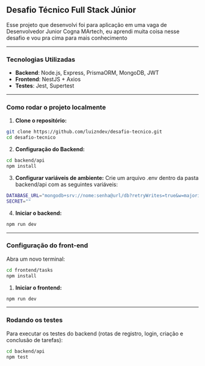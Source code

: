 ## Desafio Técnico Full Stack Júnior

Esse projeto que desenvolvi foi para aplicação em uma vaga de Desenvolvedor Junior Cogna MArtech, eu aprendi muita coisa nesse desafio e vou pra cima para mais conhecimento

---

### Tecnologias Utilizadas

- **Backend**: Node.js, Express, PrismaORM, MongoDB, JWT
- **Frontend**: NestJS + Axios
- **Testes**: Jest, Supertest

---

### Como rodar o projeto localmente

1. **Clone o repositório:**

```bash
git clone https://github.com/luizndev/desafio-tecnico.git
cd desafio-tecnico
```

2. **Configuração do Backend:**

```bash
cd backend/api
npm install
```

3. **Configurar variáveis de ambiente:**
Crie um arquivo .env dentro da pasta backend/api com as seguintes variáveis:
```bash
DATABASE_URL="mongodb+srv://nome:senha@url/db?retryWrites=true&w=majority"
SECRET=""
```

4. **Iniciar o backend:**
```bash
npm run dev
```

---

### Configuração do front-end

Abra um novo terminal:
```bash
cd frontend/tasks
npm install
```

1. **Iniciar o frontend:**
```bash
npm run dev
```

---

### Rodando os testes

Para executar os testes do backend (rotas de registro, login, criação e conclusão de tarefas):
```bash
cd backend/api
npm test
```
